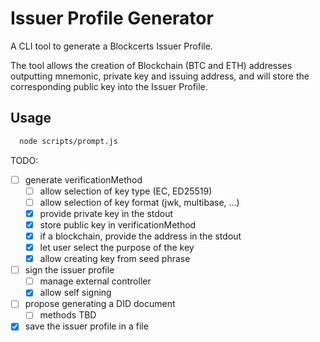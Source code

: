 # Issuer Profile Generator

A CLI tool to generate a Blockcerts Issuer Profile.

The tool allows the creation of Blockchain (BTC and ETH) addresses outputting mnemonic, private key and issuing address, and will store the corresponding public key into the Issuer Profile.

## Usage

```bash
  node scripts/prompt.js
```

TODO:
- [ ] generate verificationMethod
  - [ ] allow selection of key type (EC, ED25519)
  - [ ] allow selection of key format (jwk, multibase, ...)
  - [x] provide private key in the stdout
  - [x] store public key in verificationMethod
  - [x] if a blockchain, provide the address in the stdout
  - [x] let user select the purpose of the key
  - [x] allow creating key from seed phrase
- [ ] sign the issuer profile
  - [ ] manage external controller
  - [x] allow self signing
- [ ] propose generating a DID document
  - [ ] methods TBD
- [x] save the issuer profile in a file
